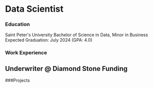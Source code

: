 # Data Scientist

### Education
Saint Peter's University
Bachelor of Science in Data, Minor in Business
Expected Graduation: July 2024 (GPA: 4.0)


### Work Experience
Underwriter @ Diamond Stone Funding
-

###Projects
